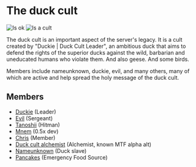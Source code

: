 # The duck cult

![Is ok](https://badgen.net/static/status/ok/green) ![Is a cult](https://badgen.net/static/type/cult)

The duck cult is an important aspect of the server's legacy. It is a cult created
by "Duckie | Duck Cult Leader", an ambitious duck that aims to defend the rights of
the superior ducks against the wild, barbarian and uneducated humans who violate
them. And also geese. And some birds.

Members include nameunknown, duckie, evil, and many others, many of which are active
and help spread the holy message of the duck cult.

## Members

- [Duckie](../users/duckie.md) (Leader)
- [Evil](../users/evil.md) (Sergeant)
- [Tanoshii](../users/tanoshii.md) (Hitman)
- [Mnem](../users/mnem.md) (0.5x dev)
- [Chris](../users/chris.md) (Member)
- [Duck cult alchemist](../users/f-n/mtf.md) (Alchemist, known MTF alpha alt)
- [Nameunknown](../users/nameunknown.md) (Duck slave)
- [Pancakes](../../assets/pfp/pancakes.jpg) (Emergency Food Source)
